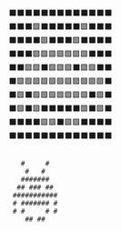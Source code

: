 ⬛⬛⬛⬛⬛⬛⬛⬛⬛⬛⬛⬛⬛  
⬛⬛⬛🟩⬛⬛⬛⬛⬛🟩⬛⬛⬛  
⬛⬛⬛⬛🟩⬛⬛⬛🟩⬛⬛⬛⬛  
⬛⬛⬛🟩🟩🟩🟩🟩🟩🟩⬛⬛⬛  
⬛⬛🟩🟩⬛🟩🟩🟩⬛🟩🟩⬛⬛  
⬛🟩🟩🟩🟩🟩🟩🟩🟩🟩🟩🟩⬛  
⬛🟩⬛🟩🟩🟩🟩🟩🟩🟩⬛🟩⬛  
⬛🟩⬛🟩⬛⬛⬛⬛⬛🟩⬛🟩⬛  
⬛⬛⬛⬛🟩🟩⬛🟩🟩⬛⬛⬛⬛  
⬛⬛⬛⬛⬛⬛⬛⬛⬛⬛⬛⬛⬛  

```
               
   #     #     
    #   #      
   #######     
  ## ### ##    
 ###########   
 # ####### #   
 # #     # #   
    ## ##      
               
```